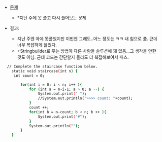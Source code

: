 
- [문제](https://www.hackerrank.com/challenges/staircase/problem)
  - *지난 주에 못 풀고 다시 풀어보는 문제
  
- 결과: 
  - 지난 주엔 아예 못풀었지만 이번엔 그래도..어느 정도는 ㅋㅋ 내 힘으로 풂. 근데 너무 복잡하게 풀었다. 
  - +Stringbuilder로 푸는 방법이 다른 사람들 솔루션에 꽤 있음...그 생각을 안한 것도 아님. 근데 코드는 간단할지 몰라도 더 복잡해보여서 패스.
```sh
  // Complete the staircase function below.
    static void staircase(int n) {
     int count = 0;

        for(int i = 0; i < n; i++ ){
            for (int a = n-i-1; a > 0; a --) {
                System.out.print(" ");
                //System.out.println(">>>> count: "+count);
            }
            count ++;
            for(int b = n-count; b < n; b ++ ){
                System.out.print("#");
            }
            System.out.println("");
        }
    }

```
  
  
